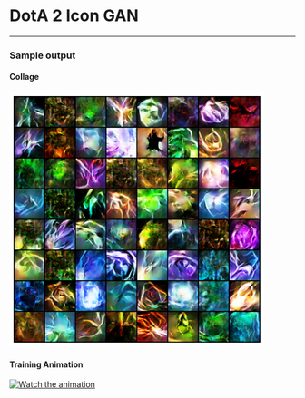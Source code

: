 # DotA 2 Icon GAN
----

### Sample output

#### Collage 

<img src="sample/collage.png"/>

#### Training Animation

[![Watch the animation](sample/animation.gif)](https://www.youtube.com/watch?v=vrO0U6x1FMY)
